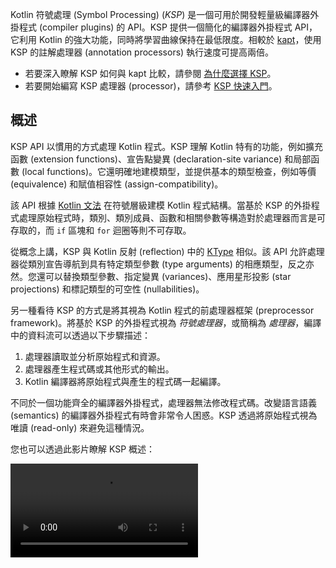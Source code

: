 [//]: # (title: Kotlin 符號處理 API)

Kotlin 符號處理 (Symbol Processing) (_KSP_) 是一個可用於開發輕量級編譯器外掛程式 (compiler plugins) 的 API。KSP 提供一個簡化的編譯器外掛程式 API，它利用 Kotlin 的強大功能，同時將學習曲線保持在最低限度。相較於 [kapt](kapt.md)，使用 KSP 的註解處理器 (annotation processors) 執行速度可提高兩倍。

*   若要深入瞭解 KSP 如何與 kapt 比較，請參閱 [為什麼選擇 KSP](ksp-why-ksp.md)。
*   若要開始編寫 KSP 處理器 (processor)，請參考 [KSP 快速入門](ksp-quickstart.md)。

## 概述

KSP API 以慣用的方式處理 Kotlin 程式。KSP 理解 Kotlin 特有的功能，例如擴充函數 (extension functions)、宣告點變異 (declaration-site variance) 和局部函數 (local functions)。它還明確地建模類型，並提供基本的類型檢查，例如等價 (equivalence) 和賦值相容性 (assign-compatibility)。

該 API 根據 [Kotlin 文法](https://kotlinlang.org/docs/reference/grammar.html) 在符號層級建模 Kotlin 程式結構。當基於 KSP 的外掛程式處理原始程式時，類別、類別成員、函數和相關參數等構造對於處理器而言是可存取的，而 `if` 區塊和 `for` 迴圈等則不可存取。

從概念上講，KSP 與 Kotlin 反射 (reflection) 中的 [KType](https://kotlinlang.org/api/latest/jvm/stdlib/kotlin.reflect/-k-type/) 相似。該 API 允許處理器從類別宣告導航到具有特定類型參數 (type arguments) 的相應類型，反之亦然。您還可以替換類型參數、指定變異 (variances)、應用星形投影 (star projections) 和標記類型的可空性 (nullabilities)。

另一種看待 KSP 的方式是將其視為 Kotlin 程式的前處理器框架 (preprocessor framework)。將基於 KSP 的外掛程式視為 _符號處理器_，或簡稱為 _處理器_，編譯中的資料流可以透過以下步驟描述：

1.  處理器讀取並分析原始程式和資源。
2.  處理器產生程式碼或其他形式的輸出。
3.  Kotlin 編譯器將原始程式與產生的程式碼一起編譯。

不同於一個功能齊全的編譯器外掛程式，處理器無法修改程式碼。改變語言語義 (semantics) 的編譯器外掛程式有時會非常令人困惑。KSP 透過將原始程式視為唯讀 (read-only) 來避免這種情況。

您也可以透過此影片瞭解 KSP 概述：

<video src="https://www.youtube.com/v/bv-VyGM3HCY" title="Kotlin Symbol Processing (KSP)"/>

## KSP 如何看待原始碼檔案

大多數處理器會遍歷輸入原始碼的各種程式結構。在深入探討 API 的使用之前，讓我們看看 KSP 如何看待一個檔案：

```text
KSFile
  packageName: KSName
  fileName: String
  annotations: List<KSAnnotation>  (檔案註解)
  declarations: List<KSDeclaration>
    KSClassDeclaration // 類別、介面、物件
      simpleName: KSName
      qualifiedName: KSName
      containingFile: String
      typeParameters: KSTypeParameter
      parentDeclaration: KSDeclaration
      classKind: ClassKind
      primaryConstructor: KSFunctionDeclaration
      superTypes: List<KSTypeReference>
      // 包含內部類別、成員函數、屬性等。
      declarations: List<KSDeclaration>
    KSFunctionDeclaration // 頂層函數
      simpleName: KSName
      qualifiedName: KSName
      containingFile: String
      typeParameters: KSTypeParameter
      parentDeclaration: KSDeclaration
      functionKind: FunctionKind
      extensionReceiver: KSTypeReference?
      returnType: KSTypeReference
      parameters: List<KSValueParameter>
      // 包含局部類別、局部函數、局部變數等。
      declarations: List<KSDeclaration>
    KSPropertyDeclaration // 全域變數
      simpleName: KSName
      qualifiedName: KSName
      containingFile: String
      typeParameters: KSTypeParameter
      parentDeclaration: KSDeclaration
      extensionReceiver: KSTypeReference?
      type: KSTypeReference
      getter: KSPropertyGetter
        returnType: KSTypeReference
      setter: KSPropertySetter
        parameter: KSValueParameter
```

這種視圖列出了檔案中宣告的常見內容：類別、函數、屬性等等。

## SymbolProcessorProvider：入口點

KSP 期望 `SymbolProcessorProvider` 介面的實作來實例化 `SymbolProcessor`：

```kotlin
interface SymbolProcessorProvider {
    fun create(environment: SymbolProcessorEnvironment): SymbolProcessor
}
```

而 `SymbolProcessor` 則定義為：

```kotlin
interface SymbolProcessor {
    fun process(resolver: Resolver): List<KSAnnotated> // 讓我們專注於此
    fun finish() {}
    fun onError() {}
}
```

`Resolver` 提供 `SymbolProcessor` 存取編譯器詳細資訊，例如符號。尋找所有頂層函數和頂層類別中非局部函數的處理器可能看起來像以下這樣：

```kotlin
class HelloFunctionFinderProcessor : SymbolProcessor() {
    // ...
    val functions = mutableListOf<KSClassDeclaration>()
    val visitor = FindFunctionsVisitor()

    override fun process(resolver: Resolver) {
        resolver.getAllFiles().forEach { it.accept(visitor, Unit) }
    }

    inner class FindFunctionsVisitor : KSVisitorVoid() {
        override fun visitClassDeclaration(classDeclaration: KSClassDeclaration, data: Unit) {
            classDeclaration.getDeclaredFunctions().forEach { it.accept(this, Unit) }
        }

        override fun visitFunctionDeclaration(function: KSFunctionDeclaration, data: Unit) {
            functions.add(function)
        }

        override fun visitFile(file: KSFile, data: Unit) {
            file.declarations.forEach { it.accept(this, Unit) }
        }
    }
    // ...
    
    class Provider : SymbolProcessorProvider {
        override fun create(environment: SymbolProcessorEnvironment): SymbolProcessor = TODO()
    }
}
```

## 資源

*   [快速入門](ksp-quickstart.md)
*   [為何使用 KSP？](ksp-why-ksp.md)
*   [範例](ksp-examples.md)
*   [KSP 如何建模 Kotlin 程式碼](ksp-additional-details.md)
*   [Java 註解處理器作者參考](ksp-reference.md)
*   [增量處理注意事項](ksp-incremental.md)
*   [多輪處理注意事項](ksp-multi-round.md)
*   [多平台專案上的 KSP](ksp-multiplatform.md)
*   [從命令列執行 KSP](ksp-command-line.md)
*   [常見問題](ksp-faq.md)

## 支援的函式庫

下表列出了 Android 上流行的函式庫及其對 KSP 的各種支援階段：

| 函式庫          | 狀態                                                                                            |
|------------------|---------------------------------------------------------------------------------------------------|
| Room             | [官方支援](https://developer.android.com/jetpack/androidx/releases/room#2.3.0-beta02)               |
| Moshi            | [官方支援](https://github.com/square/moshi/)                                                      |
| RxHttp           | [官方支援](https://github.com/liujingxing/rxhttp)                                                 |
| Kotshi           | [官方支援](https://github.com/ansman/kotshi)                                                      |
| Lyricist         | [官方支援](https://github.com/adrielcafe/lyricist)                                                |
| Lich SavedState  | [官方支援](https://github.com/line/lich/tree/master/savedstate)                                   |
| gRPC Dekorator   | [官方支援](https://github.com/mottljan/grpc-dekorator)                                            |
| EasyAdapter      | [官方支援](https://github.com/AmrDeveloper/EasyAdapter)                                          |
| Koin Annotations | [官方支援](https://github.com/InsertKoinIO/koin-annotations)                                      |
| Glide            | [官方支援](https://github.com/bumptech/glide)                                                     |
| Micronaut        | [官方支援](https://micronaut.io/2023/07/14/micronaut-framework-4-0-0-released/)                   |
| Epoxy            | [官方支援](https://github.com/airbnb/epoxy)                                                       |
| Paris            | [官方支援](https://github.com/airbnb/paris)                                                       |
| Auto Dagger      | [官方支援](https://github.com/ansman/auto-dagger)                                                 |
| SealedX          | [官方支援](https://github.com/skydoves/sealedx)                                                   |
| Ktorfit          | [官方支援](https://github.com/Foso/Ktorfit)                                                       |
| Mockative        | [官方支援](https://github.com/mockative/mockative)                                                |
| DeeplinkDispatch | [透過 airbnb/DeepLinkDispatch#323 支援](https://github.com/airbnb/DeepLinkDispatch/pull/323) |
| Dagger           | Alpha                                                                                             |
| Motif            | Alpha                                                                                             |
| Hilt             | 進行中                                                                                            |
| Auto Factory     | 尚未支援                                                                                          |